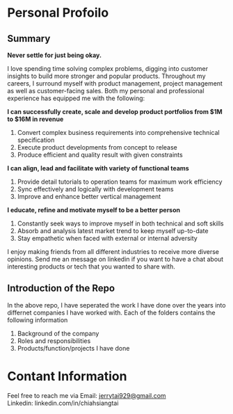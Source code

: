 # Personal Profoilo


## Summary

**Never settle for just being okay.**

I love spending time solving complex problems, digging into customer insights to build more stronger and popular products. Throughout my careers, I surround myself with product management, project management as well as customer-facing sales. Both my personal and professional experience has equipped me with the following:

**I can successfully create, scale and develop product portfolios from $1M to $16M in revenue**
1. Convert complex business requirements into comprehensive technical specification
2. Execute product developments from concept to release
3. Produce efficient and quality result with given constraints 

**I can align, lead and facilitate with variety of functional teams**
1. Provide detail tutorials to operation teams for maximum work efficiency
2. Sync effectively and logically with development teams 
3. Improve and enhance better vertical management 

**I educate, refine and motivate myself to be a better person**
1. Constantly seek ways to improve myself in both technical and soft skills
2. Absorb and analysis latest market trend to keep myself up-to-date
3. Stay empathetic when faced with external or internal adversity

I enjoy making friends from all different industries to receive more diverse opinions. Send me an message on linkedin if you want to have a chat about interesting products or tech that you wanted to share with. 


## Introduction of the Repo

In the above repo, I have seperated the work I have done over the years into differnet companies I have worked with. 
Each of the folders contains the following information
1. Background of the company
2. Roles and responsibilities
3. Products/function/projects I have done 


# Contant Information

Feel free to reach me via
Email: jerrytai929@gmail.com <br>
Linkedin: linkedin.com/in/chiahsiangtai
